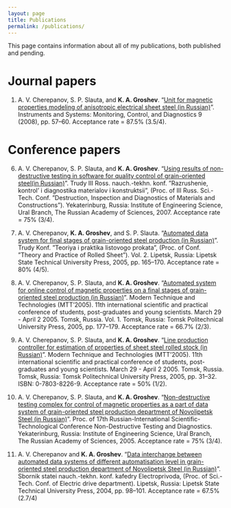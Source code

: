 ```yaml
---
layout: page
title: Publications
permalink: /publications/
---
```


This page contains information about all of my publications, both published and pending.

# Journal papers

1. A. V. Cherepanov, S. P. Slauta, and **K. A. Groshev**. “[Unit for magnetic properties modeling of anisotropic electrical sheet steel (in Russian)][journal-1]”. Instruments and Systems: Monitoring, Control, and Diagnostics 9 (2008), pp. 57–60.
Acceptance rate = 87.5% (3.5/4).

# Conference papers
6. A. V. Cherepanov, S. P. Slauta, and **K. A. Groshev**. “[Using results of non-destructive testing in software for quality control of grain-oriented steel(in Russian)][conf-eburg-2007]”. Trudy III Ross. nauch.-tekhn. konf. ”Razrushenie, kontrol’ i diagnostika materialov i konstruktsii”, (Proc. of III Russ. Sci.-Tech. Conf. ”Destruction, Inspection and Diagnostics of Materials and Constructions”). Yekaterinburg, Russia: Institute of Engineering Science, Ural Branch, The Russian Academy of Sciences, 2007.
Acceptance rate = 75% (3/4).

5. A. V. Cherepanov, **K. A. Groshev**, and S. P. Slauta. “[Automated data system for final stages of grain-oriented steel production (in Russian)][conf-lipetsk-2005]”. Trudy Konf. ”Teoriya i praktika listovogo prokata”, (Proc. of Conf. ”Theory and Practice of Rolled Sheet”). Vol. 2. Lipetsk, Russia: Lipetsk State Technical University Press, 2005, pp. 165–170.
Acceptance rate = 80% (4/5).

4. A. V. Cherepanov, S. P. Slauta, and **K. A. Groshev**. “[Automated system for online control of magnetic properties on a final stages of grain-oriented steel production (in Russian)][conf-tomsk-2005-2]”. Modern Technique and Technologies (MTT’2005). 11th international scientific and practical conference of students, post-graduates and young scientists. March 29 - April 2 2005. Tomsk, Russia. Vol. 1. Tomsk, Russia: Tomsk Politechnical University Press, 2005, pp. 177–179.
Acceptance rate = 66.7% (2/3).

3. A. V. Cherepanov, S. P. Slauta, and **K. A. Groshev**. “[Line production controller for estimation of properties of sheet steel rolled stock (in Russian)][conf-tomsk-2005-1]”. Modern Technique and Technologies (MTT’2005). 11th international scientific and practical conference of students, post-graduates and young scientists. March 29 - April 2 2005. Tomsk, Russia. Tomsk, Russia: Tomsk Politechnical University Press, 2005, pp. 31–32. ISBN: 0-7803-8226-9.
Acceptance rate = 50% (1/2).

2. A. V. Cherepanov, S. P. Slauta, and **K. A. Groshev**. “[Non-destructive testing complex for control of magnetic properties as a part of data system of grain-oriented steel production department of Novolipetsk Steel (in Russian)][conf-eburg-2005]”. Proc. of 17th Russian-International Scientific-Technological Conference Non-Destructive Testing and Diagnostics. Yekaterinburg, Russia: Institute of Engineering Science, Ural Branch, The Russian Academy of Sciences, 2005.
Acceptance rate = 75% (3/4).

1. A. V. Cherepanov and **K. A. Groshev**. “[Data interchange between automated data systems of different automatisation level in grain-oriented steel production department of Novolipetsk Steel (in Russian)][conf-lipetsk-2004]”. Sbornik statei nauch.-tekhn. konf. kafedry Electroprivoda, (Proc. of Sci.-Tech. Conf. of Electric drive department). Lipetsk, Russia: Lipetsk State Technical University Press, 2004, pp. 98–101.
Acceptance rate = 67.5% (2.7/4)

[journal-1]: /pub_2008_journal
[conf-eburg-2007]: /pub_2007_eburg
[conf-lipetsk-2005]: /pub_2005_lipetsk
[conf-tomsk-2005-2]: /pub_2005_tomsk_2
[conf-tomsk-2005-1]: /pub_2005_tomsk_1
[conf-eburg-2005]: /pub_2005_eburg
[conf-lipetsk-2004]: /pub_2004_lipetsk
